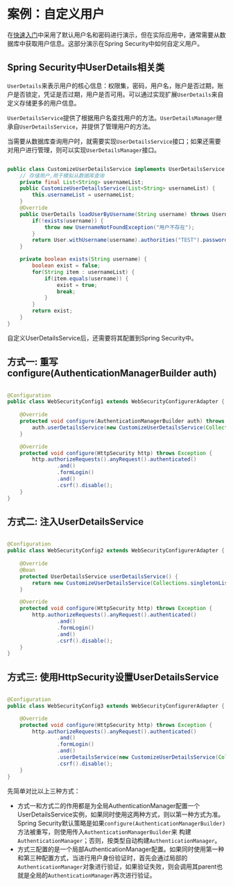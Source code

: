 # 案例：自定义用户

在[快速入门]()中采用了默认用户名和密码进行演示，但在实际应用中，通常需要从数据库中获取用户信息。这部分演示在Spring Security中如何自定义用户。

## Spring Security中UserDetails相关类

`UserDetails`来表示用户的核心信息：权限集，密码，用户名，账户是否过期，账户是否锁定，凭证是否过期，用户是否可用。可以通过实现扩展`UserDetails`来自定义存储更多的用户信息。

`UserDetailsService`提供了根据用户名查找用户的方法。`UserDetailsManager`继承自`UserDetailsService`，并提供了管理用户的方法。

当需要从数据库查询用户时，就需要实现`UserDetailsService`接口；如果还需要对用户进行管理，则可以实现`UserDetailsManager`接口。

```java

public class CustomizeUserDetailsService implements UserDetailsService {
    // 存储用户,用于模拟从数据库查询
    private final List<String> usernameList;
    public CustomizeUserDetailsService(List<String> usernameList) {
        this.usernameList = usernameList;
    }
    @Override
    public UserDetails loadUserByUsername(String username) throws UsernameNotFoundException {
        if(!exists(username)) {
            throw new UsernameNotFoundException("用户不存在");
        }
        return User.withUsername(username).authorities("TEST").password("{noop}123456").build();
    }

    private boolean exists(String username) {
        boolean exist = false;
        for(String item : usernameList) {
            if(item.equals(username)) {
                exist = true;
                break;
            }
        }
        return exist;
    }
}

```

自定义UserDetailsService后，还需要将其配置到Spring Security中。


## 方式一: 重写configure(AuthenticationManagerBuilder auth)

```java

@Configuration
public class WebSecurityConfig1 extends WebSecurityConfigurerAdapter {
    
    @Override
    protected void configure(AuthenticationManagerBuilder auth) throws Exception {
        auth.userDetailsService(new CustomizeUserDetailsService(Collections.singletonList("user")));
    }

    @Override
    protected void configure(HttpSecurity http) throws Exception {
        http.authorizeRequests().anyRequest().authenticated()
                .and()
                .formLogin()
                .and()
                .csrf().disable();
    }
}

```

## 方式二: 注入UserDetailsService

```java

@Configuration
public class WebSecurityConfig2 extends WebSecurityConfigurerAdapter {
    
    @Override
    @Bean
    protected UserDetailsService userDetailsService() {
        return new CustomizeUserDetailsService(Collections.singletonList("user"));
    }

    @Override
    protected void configure(HttpSecurity http) throws Exception {
        http.authorizeRequests().anyRequest().authenticated()
                .and()
                .formLogin()
                .and()
                .csrf().disable();
    }
}

```

## 方式三: 使用HttpSecurity设置UserDetailsService

```java

@Configuration
public class WebSecurityConfig3 extends WebSecurityConfigurerAdapter {

    @Override
    protected void configure(HttpSecurity http) throws Exception {
        http.authorizeRequests().anyRequest().authenticated()
                .and()
                .formLogin()
                .and()
                .userDetailsService(new CustomizeUserDetailsService(Collections.singletonList("user")))
                .csrf().disable();
    }
}

```

先简单对比以上三种方式：

- 方式一和方式二的作用都是为全局AuthenticationManager配置一个UserDetailsService实例，如果同时使用这两种方式，则以第一种方式为准。
Spring Security默认策略是如果`configure(AuthenticationManagerBuilder)`方法被重写，则使用传入`AuthenticationManagerBuilder`来
构建`AuthenticationManager`；否则，按类型自动构建`AuthenticationManager`。
- 方式三配置的是一个局部AuthenticationManager配置。如果同时使用第一种和第三种配置方式，当进行用户身份验证时，首先会通过局部的
`AuthenticationManager`对象进行验证，如果验证失败，则会调用其parent也就是全局的`AuthenticationManager`再次进行验证。


